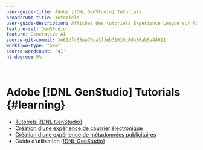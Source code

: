 ```yaml
---
user-guide-title: Adobe [!DNL GenStudio] Tutorials
breadcrumb-title: Tutoriels
user-guide-description: Affichez des tutoriels Experience League sur Adobe [!DNL GenStudio], une solution de bout en bout pour accélérer et simplifier votre chaîne d’approvisionnement de contenu grâce à l’intelligence artificielle générative et à l’automatisation intelligente.
feature-set: GenStudio
feature: Generative AI
source-git-commit: 1e61dfc03ea70ca1f1eb31610c8d486ab6a44611
workflow-type: tm+mt
source-wordcount: '41'
ht-degree: 9%

---
```



# Adobe [!DNL GenStudio] Tutorials {#learning}

+ [Tutoriels [!DNL GenStudio]](tutorials.md)
+ [Création d’une expérience de courrier électronique](create-email-experience.md)
+ [Création d’une expérience de métadonnées publicitaires](create-meta-ad.md)
+ Guide d’utilisation [[!DNL GenStudio] ](https://experienceleague.adobe.com/docs/genstudio/user-guide/home.html)
